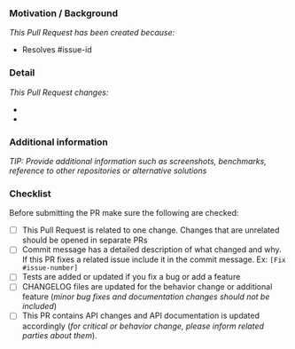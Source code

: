 ### Motivation / Background

*This Pull Request has been created because:*

- Resolves #issue-id

### Detail

*This Pull Request changes:*

-
-

### Additional information

*TIP: Provide additional information such as screenshots, benchmarks, reference to other repositories or alternative solutions*

### Checklist

Before submitting the PR make sure the following are checked:

* [ ] This Pull Request is related to one change. Changes that are unrelated should be opened in separate PRs
* [ ] Commit message has a detailed description of what changed and why. If this PR fixes a related issue include it in the commit message. Ex: `[Fix #issue-number]`
* [ ] Tests are added or updated if you fix a bug or add a feature
* [ ] CHANGELOG files are updated for the behavior change or additional feature (_minor bug fixes and documentation changes should not be included_)
* [ ] This PR contains API changes and API documentation is updated accordingly (_for critical or behavior change, please inform related parties about them_).